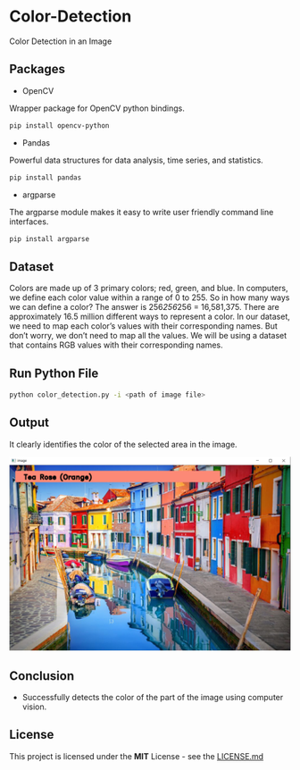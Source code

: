 # Color-Detection
Color Detection in an Image

## Packages
* OpenCV 

Wrapper package for OpenCV python bindings.
```bash
pip install opencv-python
```
* Pandas 

Powerful data structures for data analysis, time series, and statistics.
```bash
pip install pandas
```
* argparse 

The argparse module makes it easy to write user friendly command line interfaces.
```bash
pip install argparse
```
## Dataset

Colors are made up of 3 primary colors; red, green, and blue. In computers, we define each color value within a range of 0 to 255. So in how many ways we can define a color? The answer is 256*256*256 = 16,581,375. There are approximately 16.5 million different ways to represent a color. In our dataset, we need to map each color’s values with their corresponding names. But don’t worry, we don’t need to map all the values. We will be using a dataset that contains RGB values with their corresponding names.

## Run Python File
```bash
python color_detection.py -i <path of image file>
```
## Output

It clearly identifies the color of the selected area in the image.

![output](output.PNG)

## Conclusion 

   * Successfully detects the color of the part of the image using computer vision.
   
## License

This project is licensed under the **MIT** License - see the [LICENSE.md](LICENSE)

